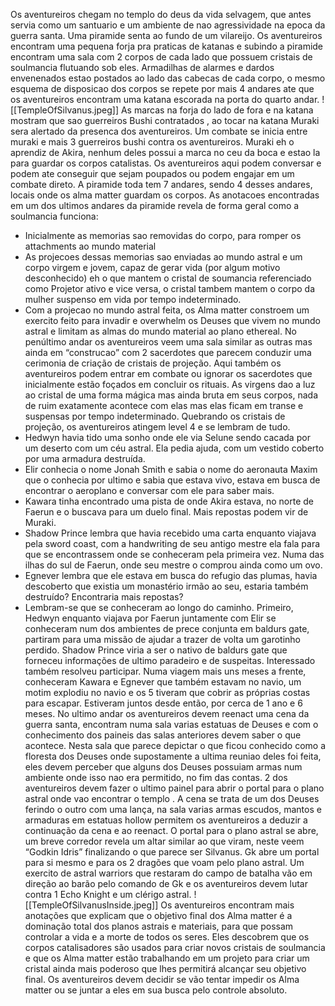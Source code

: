 Os aventureiros chegam no templo do deus da vida selvagem, que antes servia como um santuario e um ambiente de nao agressividade na epoca da guerra santa. Uma piramide senta ao fundo de um vilareijo. Os aventureiros encontram uma pequena forja pra praticas de katanas e subindo a piramide encontram uma sala com 2 corpos de cada lado que possuem cristais de soulmancia flutuando sob eles. Armadilhas de alarmes e dardos envenenados estao postados ao lado das cabecas de cada corpo, o mesmo esquema de disposicao dos corpos se repete por mais 4 andares ate que os aventureiros encontram uma katana escorada na porta do quarto andar.
![[TempleOfSilvanus.jpeg]]
As marcas na forja do lado de fora e na katana mostram que sao guerreiros Bushi contratados , ao tocar na katana Muraki sera alertado da presenca dos aventureiros. Um combate se inicia entre muraki e mais 3 guerreiros bushi contra os aventureiros. Muraki eh o aprendiz de Akira, nenhum deles possui a marca no ceu da boca e estao la para guardar os corpos catalistas. Os aventureiros aqui podem conversar e podem ate conseguir que sejam poupados ou podem engajar em um combate direto.
A piramide toda tem 7 andares, sendo 4 desses andares, locais onde os alma matter guardam os corpos. As anotacoes encontradas em um dos ultimos andares da piramide revela de forma geral como a soulmancia funciona:
- Inicialmente as memorias sao removidas do corpo, para romper os attachments ao mundo material
- As projecoes dessas memorias sao enviadas ao mundo astral e um corpo virgem e jovem, capaz de gerar vida (por algum motivo desconhecido) eh o que mantem o cristal de soumancia referenciado como Projetor ativo e vice versa, o cristal tambem mantem o corpo da mulher suspenso em vida por tempo indeterminado.
- Com a projecao no mundo astral feita, os Alma matter constroem um exercito feito para invadir e overwhelm os Deuses que vivem no mundo astral e limitam as almas do mundo material ao plano ethereal.
No penúltimo andar os aventureiros veem uma sala similar as outras mas ainda em “construcao” com 2 sacerdotes que parecem conduzir uma cerimonia de criação de cristais de projeção. Aqui também os aventureiros podem entrar em combate ou ignorar os sacerdotes que inicialmente estão foçados em concluir os rituais. As virgens dao a luz ao cristal de uma forma mágica mas ainda bruta em seus corpos, nada de ruim exatamente acontece com elas mas elas ficam em transe e suspensas por tempo indeterminado.
Quebrando os cristais de projeção, os aventureiros atingem level 4 e se lembram de tudo.
- Hedwyn havia tido uma sonho onde ele via Selune sendo cacada por um deserto com um céu astral. Ela pedia ajuda, com um vestido coberto por uma armadura destruída.
- Elir conhecia o nome Jonah Smith e sabia o nome do aeronauta Maxim que o conhecia por ultimo e sabia que estava vivo, estava em busca de encontrar o aeroplano e conversar com ele para saber mais.
- Kawara tinha encontrado uma pista de onde Akira estava, no norte de Faerun e o buscava para um duelo final. Mais repostas podem vir de Muraki.
- Shadow Prince lembra que havia recebido uma carta enquanto viajava pela sword coast, com a handwriting de seu antigo mestre ela fala para que se encontrassem onde se conheceram pela primeira vez. Numa das ilhas do sul de Faerun, onde seu mestre o comprou ainda como um ovo.
- Egnever lembra que ele estava em busca do refugio das plumas, havia descoberto que existia um monastério irmão ao seu, estaria também destruído? Encontraria mais repostas?
- Lembram-se que se conheceram ao longo do caminho. Primeiro, Hedwyn enquanto viajava por Faerun juntamente com Elir se conheceram num dos ambientes de prece conjunta em baldurs gate, partiram para uma missão de ajudar a trazer de volta um garotinho perdido. Shadow Prince viria a ser o nativo de baldurs gate que forneceu informações de ultimo paradeiro e de suspeitas. Interessado também resolveu participar. Numa viagem mais uns meses a frente, conheceram Kawara e Egnever que também estavam no navio, um motim explodiu no navio e os 5 tiveram que cobrir as próprias costas para escapar. Estiveram juntos desde então, por cerca de 1 ano e 6 meses.
No ultimo andar os aventureiros devem reenact uma cena da guerra santa, encontram numa sala varias estatuas de Deuses e com o conhecimento dos paineis das salas anteriores devem saber o que acontece. Nesta sala que parece depictar o que ficou conhecido como a floresta dos Deuses onde supostamente a ultima reuniao deles foi feita, eles devem perceber que alguns dos Deuses possuiam armas num ambiente onde isso nao era permitido, no fim das contas. 2 dos aventureiros devem fazer o ultimo painel para abrir o portal para o plano astral onde vao encontrar o templo .
A cena se trata de um dos Deuses ferindo o outro com uma lança, na sala varias armas escudos, mantos e armaduras em estatuas hollow permitem os aventureiros a deduzir a continuação da cena e ao reenact. O portal para o plano astral se abre, um breve corredor revela um altar similar ao que viram, neste veem “Godkin Idris” finalizando o que parece ser Silvanus. Gk abre um portal para si mesmo e para os 2 dragões que voam pelo plano astral. Um exercito de astral warriors que restaram do campo de batalha vão em direção ao barão pelo comando de Gk e os aventureiros devem lutar contra 1 Echo Knight e um clérigo astral.
![[TempleOfSilvanusInside.jpeg]]
Os aventureiros encontram mais anotações que explicam que o objetivo final dos Alma matter é a dominação total dos planos astrais e materiais, para que possam controlar a vida e a morte de todos os seres. Eles descobrem que os corpos catalisadores são usados para criar novos cristais de soulmancia e que os Alma matter estão trabalhando em um projeto para criar um cristal ainda mais poderoso que lhes permitirá alcançar seu objetivo final. Os aventureiros devem decidir se vão tentar impedir os Alma matter ou se juntar a eles em sua busca pelo controle absoluto.
